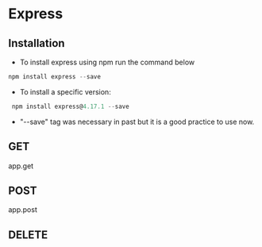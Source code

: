 # Express

## Installation
* To install express using npm run the command below

```javascript
npm install express --save
```
* To install a specific version:

```javascript
 npm install express@4.17.1 --save
 ```

* "--save" tag was necessary  in past but it is a good practice to use now.

## GET
app.get
## POST
app.post
## DELETE